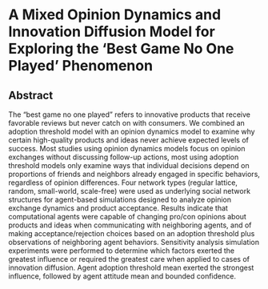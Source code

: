 # A Mixed Opinion Dynamics and Innovation Diffusion Model for Exploring the ‘Best Game No One Played’ Phenomenon

## Abstract
The “best game no one played” refers to innovative products that receive favorable reviews but never catch on with consumers. We combined an adoption threshold model with an opinion dynamics model to examine why certain high-quality products and ideas never achieve expected levels of success. Most studies using opinion dynamics models focus on opinion exchanges without discussing follow-up actions, most using adoption threshold models only examine ways that individual decisions depend on proportions of friends and neighbors already engaged in specific behaviors, regardless of opinion differences. Four network types (regular lattice, random, small-world, scale-free) were used as underlying social network structures for agent-based simulations designed to analyze opinion exchange dynamics and product acceptance. Results indicate that computational agents were capable of changing pro/con opinions about products and ideas when communicating with neighboring agents, and of making acceptance/rejection choices based on an adoption threshold plus observations of neighboring agent behaviors. Sensitivity analysis simulation experiments were performed to determine which factors exerted the greatest influence or required the greatest care when applied to cases of innovation diffusion. Agent adoption threshold mean exerted the strongest influence, followed by agent attitude mean and bounded confidence.
